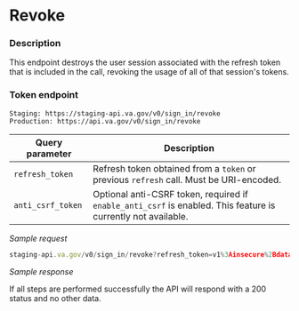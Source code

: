 # Revoke

### Description
This endpoint destroys the user session associated with the refresh token that is included in the call, revoking the usage of all of that session's tokens.


### Token endpoint

```
Staging: https://staging-api.va.gov/v0/sign_in/revoke
Production: https://api.va.gov/v0/sign_in/revoke
```

| Query parameter | Description |
| --- | --- |
| `refresh_token` | Refresh token obtained from a `token` or previous `refresh` call. Must be URI-encoded. |
| `anti_csrf_token` | Optional anti-CSRF token, required if `enable_anti_csrf` is enabled. This feature is currently not available. |


*Sample request*

```javascript
staging-api.va.gov/v0/sign_in/revoke?refresh_token=v1%3Ainsecure%2Bdata%2BA6ZXlKMWMyVnlY...
```

*Sample response*

If all steps are performed successfully the API will respond with a 200 status and no other data.
